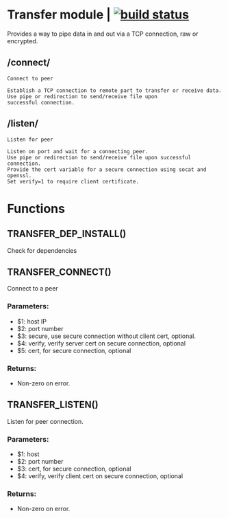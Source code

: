# Transfer module | [![build status](https://gitlab.com/space-sh/transfer/badges/master/build.svg)](https://gitlab.com/space-sh/transfer/commits/master)

Provides a way to pipe data in and out via a TCP connection,
raw or encrypted.



## /connect/
	Connect to peer

	Establish a TCP connection to remote part to transfer or receive data.
	Use pipe or redirection to send/receive file upon
	successful connection.
	


## /listen/
	Listen for peer

	Listen on port and wait for a connecting peer.
	Use pipe or redirection to send/receive file upon successful connection.
	Provide the cert variable for a secure connection using socat and openssl.
	Set verify=1 to require client certificate.
	


# Functions 

## TRANSFER\_DEP\_INSTALL()  
  
  
  
Check for dependencies  
  
  
  
## TRANSFER\_CONNECT()  
  
  
  
Connect to a peer  
  
### Parameters:  
- $1: host IP  
- $2: port number  
- $3: secure, use secure connection without client cert, optional.  
- $4: verify, verify server cert on secure connection, optional  
- $5: cert, for secure connection, optional  
  
### Returns:  
- Non-zero on error.  
  
  
  
## TRANSFER\_LISTEN()  
  
  
  
Listen for peer connection.  
  
### Parameters:  
- $1: host  
- $2: port number  
- $3: cert, for secure connection, optional  
- $4: verify, verify client cert on secure connection, optional  
  
### Returns:  
- Non-zero on error.  
  
  
  
